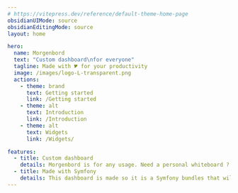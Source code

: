 ```yaml
---
# https://vitepress.dev/reference/default-theme-home-page
obsidianUIMode: source
obsidianEditingMode: source
layout: home

hero:
  name: Morgenbord
  text: "Custom dashboard\nfor everyone"
  tagline: Made with 🎔 for your productivity
  image: /images/logo-L-transparent.png
  actions:
    - theme: brand
      text: Getting started
      link: /Getting started
    - theme: alt
      text: Introduction
      link: /Introduction
    - theme: alt
      text: Widgets
      link: /Widgets/

features:
  - title: Custom dashboard
    details: Morgenbord is for any usage. Need a personal whiteboard ? Need a team board ? Need to monitor anything ?<br>Morgenbord is the perfect tool. Install existing widgets or create yours.
  - title: Made with Symfony
    details: This dashboard is made so it is a Symfony bundles that will automatically loads as widgets in your Morgenbord instance. You don't need to do more to make it work. And you can create so much more if you want, it's Symfony !<br>Sound magical, right ?
---
```


